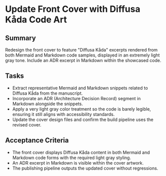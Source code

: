 # Update Front Cover with Diffusa Kåda Code Art

## Summary
Redesign the front cover to feature "Diffusa Kåda" excerpts rendered from both Mermaid and Markdown code samples, displayed in an extremely light gray tone. Include an ADR excerpt in Markdown within the showcased code.

## Tasks
- Extract representative Mermaid and Markdown snippets related to Diffusa Kåda from the manuscript.
- Incorporate an ADR (Architecture Decision Record) segment in Markdown alongside the snippets.
- Apply a very light gray color treatment so the code is barely legible, ensuring it still aligns with accessibility standards.
- Update the cover design files and confirm the build pipeline uses the revised cover.

## Acceptance Criteria
- The front cover displays Diffusa Kåda content in both Mermaid and Markdown code forms with the required light gray styling.
- An ADR excerpt in Markdown is visible within the cover artwork.
- The publishing pipeline outputs the updated cover without regressions.
